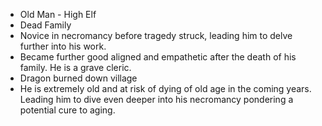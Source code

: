 - Old Man - High Elf
- Dead Family
- Novice in necromancy before tragedy struck, leading him to delve further into his work.
- Became further good aligned and empathetic after the death of his family. He is a grave cleric.
- Dragon burned down village
- He is extremely old and at risk of dying of old age in the coming years. Leading him to dive even deeper into his necromancy pondering a potential cure to aging.
